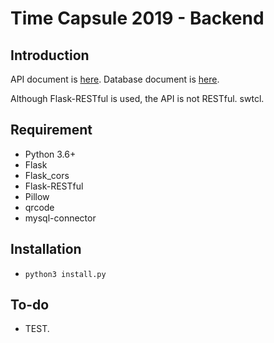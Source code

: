 # Time Capsule 2019 - Backend
## Introduction
API document is [here](./docs/API.md). Database document is [here](./docs/Database.md).

Although Flask-RESTful is used, the API is not RESTful. swtcl.

## Requirement
* Python 3.6+
* Flask
* Flask_cors
* Flask-RESTful
* Pillow
* qrcode
* mysql-connector

## Installation
* `python3 install.py` 

## To-do
* TEST.